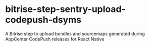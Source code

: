 # bitrise-step-sentry-upload-codepush-dsyms
A Bitrise step to upload bundles and sourcemaps generated during AppCenter CodePush releases for React Native
